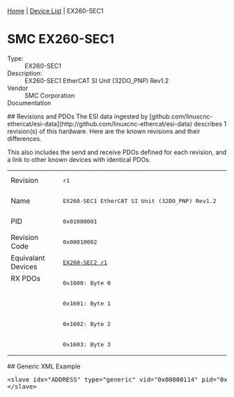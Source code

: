 <div class="nav"><a href="/esi-data">Home</a> | <a href="/esi-data/devices">Device List</a> | EX260-SEC1</div>

#  SMC EX260-SEC1

<dl>
  <dt>Type:</dt><dd>EX260-SEC1</dd>
  <dt>Description:</dt><dd>EX260-SEC1 EtherCAT SI Unit (32DO_PNP) Rev1.2</dd>
  <dt>Vendor</dt><dd>SMC Corporation</dd>
  <dt>Documentation</dt><dd><a href=""></a></dd>
</dl>
## Revisions and PDOs
The ESI data ingested by [github.com/linuxcnc-ethercat/esi-data](http://github.com/linuxcnc-ethercat/esi-data) describes 1 revision(s) of this hardware.  Here are the known revisions and their differences.

This also includes the send and receive PDOs defined for each revision, and a link to other known devices with identical PDOs.

<table>
<tr >
<td class="first">Revision</td>
<td ><pre>r1</pre></td>
</tr>
<tr >
<td class="first">Name</td>
<td ><pre>EX260-SEC1 EtherCAT SI Unit (32DO_PNP) Rev1.2</pre></td>
</tr>
<tr >
<td class="first">PID</td>
<td ><pre>0x01000001</pre></td>
</tr>
<tr >
<td class="first">Revision Code</td>
<td ><pre>0x00010002</pre></td>
</tr>
<tr >
<td class="first">Equivalant Devices</td>
<td ><pre><a href="EX260-SEC2">EX260-SEC2 r1</a></pre></td>
</tr>
<tr class="rxpdo pdosection">
<td class="first" rowspan=4 valign=top>RX PDOs</td>
<td><pre>0x1600: Byte 0</pre></td>
<td></td>
</tr>
<tr class="rxpdo pdosection">
<td ><pre>0x1601: Byte 1</pre></td>
</tr>
<tr class="rxpdo pdosection">
<td ><pre>0x1602: Byte 2</pre></td>
</tr>
<tr class="rxpdo pdosection">
<td ><pre>0x1603: Byte 3</pre></td>
</tr>
</table>
## Generic XML Example
<pre class="xml">
&lt;slave idx="ADDRESS" type="generic" vid="0x00000114" pid="0x01000001" configPdos="true"&gt;
&lt;/slave&gt;
</pre>
